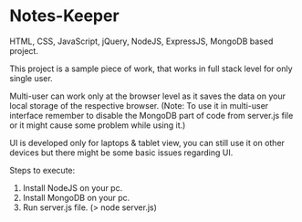# Notes-Keeper
HTML, CSS, JavaScript, jQuery, NodeJS, ExpressJS, MongoDB based project.

This project is a sample piece of work, that works in full stack level for only single user. 

Multi-user can work only at the browser level as it saves the data on your local storage of the respective browser.
(Note: To use it in multi-user interface remember to disable the MongoDB part of code from server.js file or it might cause some problem while using it.)

UI is developed only for laptops & tablet view, you can still use it on other devices but there might be some basic issues regarding UI.

Steps to execute:
1. Install NodeJS on your pc.
2. Install MongoDB on your pc.
3. Run server.js file. (> node server.js)
